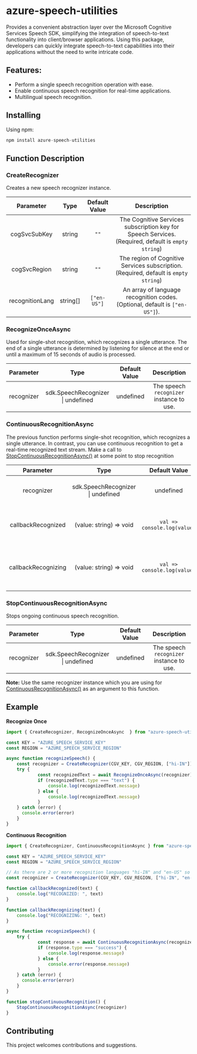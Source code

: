 # azure-speech-utilities

Provides a convenient abstraction layer over the Microsoft Cognitive Services Speech SDK, simplifying the integration of speech-to-text functionality into client/browser applications. Using this package, developers can quickly integrate speech-to-text capabilities into their applications without the need to write intricate code.

## Features:
- Perform a single speech recognition operation with ease.
- Enable continuous speech recognition for real-time applications.
- Multilingual speech recognition.

## Installing

Using npm:

```js
npm install azure-speech-utilities
```

## Function Description

### CreateRecognizer

Creates a new speech recognizer instance.

| Parameter | Type | Default Value | Description |
| :-------: | :--: | :-----------: | :----------: |
| cogSvcSubKey | string | `""` | The Cognitive Services subscription key for Speech Services. (Required, default is `empty string`) |
| cogSvcRegion | string | `""` | The region of Cognitive Services subscription. (Required, default is `empty string`) |
| recognitionLang | string[] | `["en-US"]` | An array of language recognition codes. (Optional, default is `["en-US"]`). |

### RecognizeOnceAsync

Used for single-shot recognition, which recognizes a single utterance. The end of a single utterance is determined by listening for silence at the end or until a maximum of 15 seconds of audio is processed.

| Parameter | Type | Default Value | Description |
| :-------: | :--: | :-----------: | :----------: |
| recognizer | sdk.SpeechRecognizer \| undefined | undefined | The speech `recognizer` instance to use. |


### ContinuousRecognitionAsync

 The previous function performs single-shot recognition, which recognizes a single utterance. In contrast, you can use continuous recognition to get a real-time recognized text stream. Make a call to [StopContinuousRecognitionAsync()](#stopcontinuousrecognitionasync) at some point to stop recognition

| Parameter | Type | Default Value | Description |
| :-------: | :--: | :-----------: | :----------: |
| recognizer | sdk.SpeechRecognizer \| undefined | undefined | The speech `recognizer` instance to use. |
| callbackRecognized | (value: string) => void | `val => console.log(value)` | A callback function called with recognized text. |
| callbackRecognizing | (value: string) => void | `val => console.log(value)` | A callback function called while speech is being recognized. |

### StopContinuousRecognitionAsync

Stops ongoing continuous speech recognition.

| Parameter | Type | Default Value | Description |
| :-------: | :--: | :-----------: | :----------: |
| recognizer | sdk.SpeechRecognizer \| undefined | undefined | The speech `recognizer` instance to use. |

**Note:** Use the same recognizer instance which you are using for [ContinuousRecognitionAsync()](#continuousrecognitionasync) as an argument to this function.

## Example

**Recognize Once**
```js
import { CreateRecognizer, RecognizeOnceAsync  } from "azure-speech-utilities"

const KEY = "AZURE_SPEECH_SERVICE_KEY"
const REGION = "AZURE_SPEECH_SERVICE_REGION"

async function recognizeSpeech() {
    const recognizer = CreateRecognizer(CGV_KEY, CGV_REGION, ["hi-IN"])
    try {
            const recognizedText = await RecognizeOnceAsync(recognizer)
            if (recognizedText.type === "text") {
                console.log(recognizedText.message)
            } else {
                console.log(recognizedText.message)
            }
    } catch (error) {
      console.error(error)
    }
}
```

**Continuous Recognition**
```js
import { CreateRecognizer, ContinuousRecognitionAsync } from "azure-speech-utilities"

const KEY = "AZURE_SPEECH_SERVICE_KEY"
const REGION = "AZURE_SPEECH_SERVICE_REGION"

// As there are 2 or more recognition languages "hi-IN" and "en-US" so it will be multilingual recognition.
const recognizer = CreateRecognizer(CGV_KEY, CGV_REGION, ["hi-IN", "en-US"])

function callbackRecognized(text) {
    console.log("RECOGNIZED: ", text)
}

function callbackRecognizing(text) {
    console.log("RECOGNIZING: ", text)
}

async function recognizeSpeech() {
    try {
            const response = await ContinuousRecognitionAsync(recognizer, callbackRecognized, callbackRecognizing)
            if (response.type === "success") {
                console.log(response.message)
            } else {
                console.error(response.message)
            }
    } catch (error) {
      console.error(error)
    }
}

function stopContinuousRecognition() {
    StopContinuousRecognitionAsync(recognizer)
}
```

## Contributing

This project welcomes contributions and suggestions.